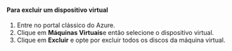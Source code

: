 #### <a name="to-delete-a-virtual-device"></a>Para excluir um dispositivo virtual

1. Entre no portal clássico do Azure.
2. Clique em **Máquinas Virtuais**e então selecione o dispositivo virtual.
3. Clique em **Excluir** e opte por excluir todos os discos da máquina virtual.

